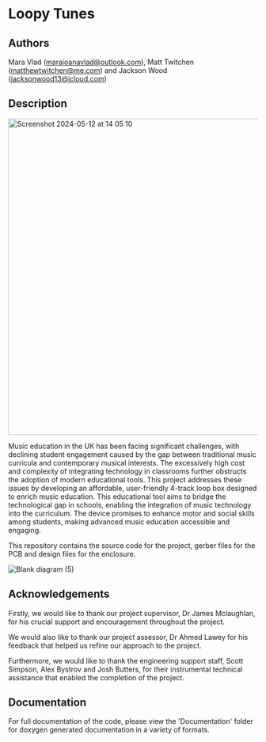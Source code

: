 # Loopy Tunes

## Authors
Mara Vlad (maraioanavlad@outlook.com), Matt Twitchen (matthewtwitchen@me.com) and Jackson Wood (jacksonwood13@icloud.com)

## Description
<img width="639" alt="Screenshot 2024-05-12 at 14 05 10" src="https://github.com/Loopy-Tunes/LoopyTunes/assets/82164493/d004fa6b-fda5-44e1-bb96-81c49f4a8afd">


Music education in the UK has been facing significant challenges, with declining student engagement caused by the gap between traditional music curricula and contemporary musical interests. The excessively high cost and complexity of integrating technology in classrooms further obstructs the adoption of modern educational tools. This project addresses these issues by developing an affordable, user-friendly 4-track loop box designed to enrich music education. This educational tool aims to bridge the technological gap in schools, enabling the integration of music technology into the curriculum. The device promises to enhance motor and social skills among students, making advanced music education accessible and engaging.

This repository contains the source code for the project, gerber files for the PCB and design files for the enclosure.


![Blank diagram (5)](https://github.com/Loopy-Tunes/LoopyTunes/assets/82164493/c5cb38bc-806e-46f1-a304-c9351d718bcd)

## Acknowledgements
Firstly, we would like to thank our project supervisor, Dr James Mclaughlan, for his crucial support and encouragement throughout the project.

We would also like to thank our project assessor, Dr Ahmed Lawey for his feedback that helped us refine our approach to the project.

Furthermore, we would like to thank the engineering support staff, Scott Simpson, Alex Bystrov and Josh Butters, for their instrumental technical assistance that enabled the completion of the project.

## Documentation
For full documentation of the code, please view the 'Documentation' folder for doxygen generated documentation in a variety of formats.
